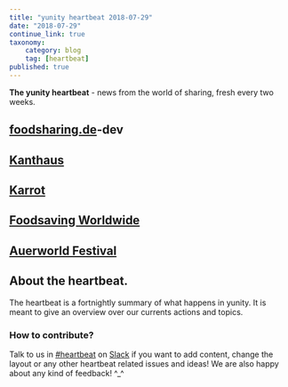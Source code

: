 ```yaml
---
title: "yunity heartbeat 2018-07-29"
date: "2018-07-29"
continue_link: true
taxonomy:
    category: blog
    tag: [heartbeat]
published: true
---
```


**The yunity heartbeat** - news from the world of sharing, fresh every two weeks.

## [foodsharing.de](https://foodsharing.de)-dev


## [Kanthaus](https://kanthaus.online)


## [Karrot](https://karrot.world)


## [Foodsaving Worldwide](https://foodsaving.world)


## [Auerworld Festival](http)

## About the heartbeat.
The heartbeat is a fortnightly summary of what happens in yunity. It is meant to give an overview over our currents actions and topics.

### How to contribute?
Talk to us in [#heartbeat](https://yunity.slack.com/messages/heartbeat/) on [Slack](https://slackin.yunity.org) if you want to add content, change the layout or any other heartbeat related issues and ideas! We are also happy about any kind of feedback! ^\_^
